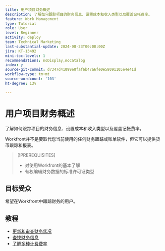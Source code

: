 ```yaml
---
title: 用户项目财务概述
description: 了解如何跟踪项目的财务信息、设置成本和收入类型以及覆盖记帐费率。
feature: Work Management
type: Tutorial
role: User
level: Beginner
activity: deploy
team: Technical Marketing
last-substantial-update: 2024-08-23T00:00:00Z
jira: KT-13492
mini-toc-levels: 1
recommendations: noDisplay,noCatalog
index: y
source-git-commit: d7347d41099e0faf6b47a6fe0e58091105e4e41d
workflow-type: tm+mt
source-wordcount: '103'
ht-degree: 13%

---
```



# 用户项目财务概述

了解如何跟踪项目的财务信息、设置成本和收入类型以及覆盖记帐费率。

Workfront并不是要取代您当前使用的任何财务跟踪或账单软件，但它可以提供货币跟踪和报表。

>[!PREREQUISITES]
>
>* 对使用Workfront的基本了解
>* 有权编辑财务数据的标准许可证类型

## 目标受众

希望在Workfront中跟踪财务的用户。


## 教程

* [更新和审查财务状况](update-and-review-finances.md)
* [查找财务信息](find-financial-information.md)
* [了解多种计费费率](multiple-billing-rates.md)
